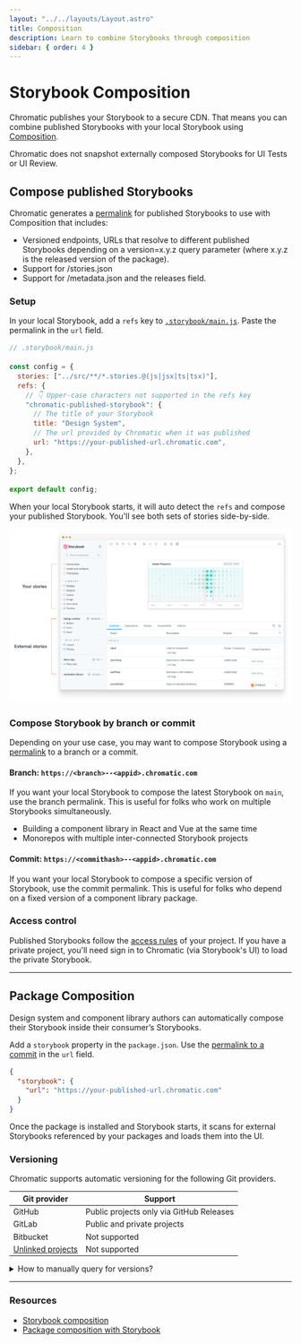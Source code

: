 ```yaml
---
layout: "../../layouts/Layout.astro"
title: Composition
description: Learn to combine Storybooks through composition
sidebar: { order: 4 }
---
```


# Storybook Composition

Chromatic publishes your Storybook to a secure CDN. That means you can combine published Storybooks with your local Storybook using [Composition](https://storybook.js.org/docs/sharing/storybook-composition).

<div class="aside">Chromatic does not snapshot externally composed Storybooks for UI Tests or UI Review.</div>

## Compose published Storybooks

Chromatic generates a [permalink](/docs/permalinks) for published Storybooks to use with Composition that includes:

- Versioned endpoints, URLs that resolve to different published Storybooks depending on a version=x.y.z query parameter (where x.y.z is the released version of the package).
- Support for /stories.json
- Support for /metadata.json and the releases field.

### Setup

In your local Storybook, add a `refs` key to [`.storybook/main.js`](https://storybook.js.org/docs/configure#configure-story-rendering). Paste the permalink in the `url` field.

```js
// .storybook/main.js

const config = {
  stories: ["../src/**/*.stories.@(js|jsx|ts|tsx)"],
  refs: {
    // 👇 Upper-case characters not supported in the refs key
    "chromatic-published-storybook": {
      // The title of your Storybook
      title: "Design System",
      // The url provided by Chromatic when it was published
      url: "https://your-published-url.chromatic.com",
    },
  },
};

export default config;
```

When your local Storybook starts, it will auto detect the `refs` and compose your published Storybook. You'll see both sets of stories side-by-side.

![Multiple Storybooks combined through composition](../../images/reference-external-storybooks-composition.png)

### Compose Storybook by branch or commit

Depending on your use case, you may want to compose Storybook using a [permalink](/docs/permalinks) to a branch or a commit.

#### Branch: `https://<branch>--<appid>.chromatic.com`

If you want your local Storybook to compose the latest Storybook on `main`, use the branch permalink. This is useful for folks who work on multiple Storybooks simultaneously.

- Building a component library in React and Vue at the same time
- Monorepos with multiple inter-connected Storybook projects

#### Commit: `https://<commithash>--<appid>.chromatic.com`

If you want your local Storybook to compose a specific version of Storybook, use the commit permalink. This is useful for folks who depend on a fixed version of a component library package.

### Access control

Published Storybooks follow the [access rules](/docs/access) of your project. If you have a private project, you'll need sign in to Chromatic (via Storybook's UI) to load the private Storybook.

---

## Package Composition

Design system and component library authors can automatically compose their Storybook inside their consumer’s Storybooks.

Add a `storybook` property in the `package.json`. Use the [permalink to a commit](#compose-storybook-by-branch-or-commit) in the `url` field.

```json
{
  "storybook": {
    "url": "https://your-published-url.chromatic.com"
  }
}
```

Once the package is installed and Storybook starts, it scans for external Storybooks referenced by your packages and loads them into the UI.

### Versioning

Chromatic supports automatic versioning for the following Git providers.

| Git provider                                        | Support                                  |
| --------------------------------------------------- | ---------------------------------------- |
| GitHub                                              | Public projects only via GitHub Releases |
| GitLab                                              | Public and private projects              |
| Bitbucket                                           | Not supported                            |
| [Unlinked projects](/docs/access#unlinked-projects) | Not supported                            |

<details>
  <summary>How to manually query for versions?</summary>

If automatic versioning isn't supported for your Git provider, you can still get version information by manually updating your `package.json` with the permalink of the current published Storybook (e.g. `https://<commithash>--<appid>.chromatic.com`).

Use the `/metadata.json` endpoint to get additional information about the deployed Storybook version. It will output a response similar to the example below:

```json
{
  "versions": {
    "v0.1.1": "https://your-published-url.chromatic.com"
  }
}
```

</details>

---

### Resources

- [Storybook composition](https://storybook.js.org/docs/sharing/storybook-composition)
- [Package composition with Storybook](https://storybook.js.org/docs/sharing/package-composition)
